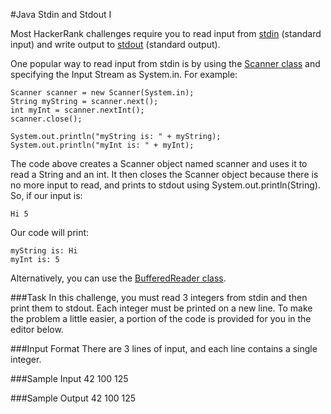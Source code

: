 #Java Stdin and Stdout I

Most HackerRank challenges require you to read input from [stdin](https://en.wikipedia.org/wiki/Standard_streams#Standard_input_.28stdin.29) (standard input) and write output to [stdout](https://en.wikipedia.org/wiki/Standard_streams#Standard_output_.28stdout.29) (standard output).

One popular way to read input from stdin is by using the [Scanner class](https://docs.oracle.com/javase/8/docs/api/java/util/Scanner.html) and specifying the Input Stream as System.in. For example:

    Scanner scanner = new Scanner(System.in);
    String myString = scanner.next();
    int myInt = scanner.nextInt();
    scanner.close();

    System.out.println("myString is: " + myString);
    System.out.println("myInt is: " + myInt);

The code above creates a Scanner object named scanner and uses it to read a String and an int. It then closes the Scanner object because there is no more input to read, and prints to stdout using System.out.println(String). So, if our input is:

    Hi 5
  
Our code will print:

    myString is: Hi
    myInt is: 5
  
Alternatively, you can use the [BufferedReader class](https://docs.oracle.com/javase/8/docs/api/java/io/BufferedReader.html).

###Task 
In this challenge, you must read 3 integers from stdin and then print them to stdout. Each integer must be printed on a new line. To make the problem a little easier, a portion of the code is provided for you in the editor below.

###Input Format
There are 3 lines of input, and each line contains a single integer.

###Sample Input
    42
    100
    125

###Sample Output
    42
    100
    125
